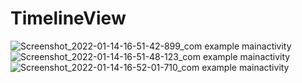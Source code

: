 # TimelineView

![Screenshot_2022-01-14-16-51-42-899_com example mainactivity](https://user-images.githubusercontent.com/42431637/149508220-990be7fe-b759-4648-9ea1-61ac515db2ac.jpg)
![Screenshot_2022-01-14-16-51-48-123_com example mainactivity](https://user-images.githubusercontent.com/42431637/149508231-b1145633-0f14-451d-91d9-e8a15e976ef9.jpg)
![Screenshot_2022-01-14-16-52-01-710_com example mainactivity](https://user-images.githubusercontent.com/42431637/149508241-7e9549ec-2f04-48db-b707-5cf18fce5b7e.jpg)

